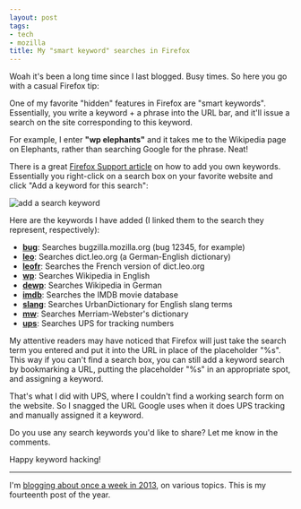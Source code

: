 ```yaml
---
layout: post
tags:
- tech
- mozilla
title: My "smart keyword" searches in Firefox
---
```


Woah it's been a long time since I last blogged. Busy times. So here you go with a casual Firefox tip:

One of my favorite "hidden" features in Firefox are "smart keywords". Essentially, you write a keyword + a phrase into the URL bar, and it'll issue a search on the site corresponding to this keyword.

For example, I enter **"wp elephants"** and it takes me to the Wikipedia page on Elephants, rather than searching Google for the phrase. Neat!

There is a great [Firefox Support article](https://support.mozilla.org/en-US/kb/how-search-from-address-bar) on how to add you own keywords. Essentially you right-click on a search box on your favorite website and click "Add a keyword for this search":

![add a search keyword](/media/2013/smartkeyword.jpg)

Here are the keywords I have added (I linked them to the search they represent, respectively):

* [**bug**](https://bugzilla.mozilla.org/buglist.cgi?quicksearch=%s): Searches bugzilla.mozilla.org (bug 12345, for example)
* [**leo**](http://dict.leo.org/ende?lp=ende&lang=de&searchLoc=0&cmpType=relaxed&sectHdr=on&spellToler=&search=%s): Searches dict.leo.org (a German-English dictionary)
* [**leofr**](http://dict.leo.org/frde?lp=frde&lang=de&searchLoc=0&cmpType=relaxed&sectHdr=on&spellToler=&search=%s): Searches the French version of dict.leo.org
* [**wp**](http://en.wikipedia.org/w/index.php?title=Special%3ASearch&search=%s): Searches Wikipedia in English
* [**dewp**](http://de.wikipedia.org/w/index.php?title=Spezial%3ASuche&search=%s): Searches Wikipedia in German
* [**imdb**](http://www.imdb.com/find?s=all&q=%s): Searches the IMDB movie database
* [**slang**](http://www.urbandictionary.com/define.php?term=%s): Searches UrbanDictionary for English slang terms
* [**mw**](http://www.merriam-webster.com/dictionary/%s): Searches Merriam-Webster's dictionary
* [**ups**](http://wwwapps.ups.com/WebTracking/processInputRequest?sort_by=status&tracknums_displayed=1&TypeOfInquiryNumber=T&loc=en_us&InquiryNumber1=%s&track.x=0&track.y=0): Searches UPS for tracking numbers

My attentive readers may have noticed that Firefox will just take the search term you entered and put it into the URL in place of the placeholder "%s". This way if you can't find a search box, you can still add a keyword search by bookmarking a URL, putting the placeholder "%s" in an appropriate spot, and assigning a keyword.

That's what I did with UPS, where I couldn't find a working search form on the website. So I snagged the URL Google uses when it does UPS tracking and manually assigned it a keyword.

Do you use any search keywords you'd like to share? Let me know in the comments.

Happy keyword hacking!

---

I'm [blogging about once a week in 2013][challenge], on various topics. This is my fourteenth post of the year.

[challenge]: /2013/01/07/writing-challenge-accepted/
